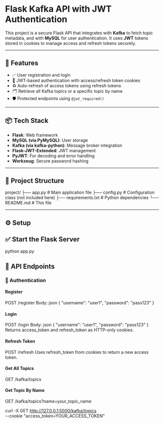 # Flask Kafka API with JWT Authentication

This project is a secure Flask API that integrates with **Kafka** to fetch topic metadata, and with **MySQL** for user authentication. It uses **JWT** tokens stored in cookies to manage access and refresh tokens securely.

---

## 🚀 Features

- ✅ User registration and login
- 🔐 JWT-based authentication with access/refresh token cookies
- ♻️ Auto-refresh of access tokens using refresh tokens
- 🗂️ Retrieve all Kafka topics or a specific topic by name
- 🛡️ Protected endpoints using `@jwt_required()`

---

## 📦 Tech Stack

- **Flask**: Web framework
- **MySQL (via PyMySQL)**: User storage
- **Kafka (via kafka-python)**: Message broker integration
- **Flask-JWT-Extended**: JWT management
- **PyJWT**: For decoding and error handling
- **Werkzeug**: Secure password hashing

---

## 📁 Project Structure

project/
├── app.py # Main application file
├── config.py # Configuration class (not included here)
├── requirements.txt # Python dependencies
└── README.md # This file

---

## ⚙️ Setup

## ✅ Start the Flask Server
python app.py

## 🧪 API Endpoints

### 🔐 Authentication

#### Register

POST /register
Body:
json
{ "username": "user1", "password": "pass123" }

#### Login

POST /login
Body:
json
{ "username": "user1", "password": "pass123" }
Returns access_token and refresh_token as HTTP-only cookies.

#### Refresh Token

POST /refresh
Uses refresh_token from cookies to return a new access token.

#### Get All Topics

GET /kafka/topics

#### Get Topic By Name

GET /kafka/topics?name=your_topic_name

curl -X GET http://127.0.0.1:5000/kafka/topics \
  --cookie "access_token=YOUR_ACCESS_TOKEN"